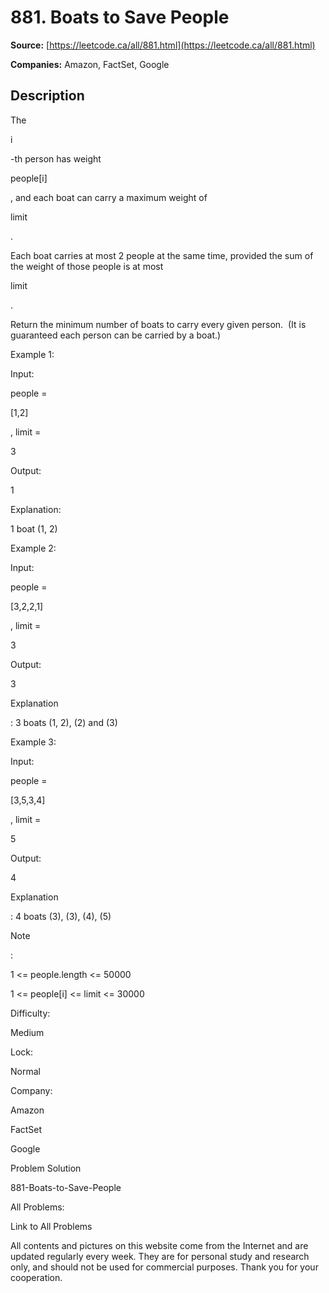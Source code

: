 # 881. Boats to Save People

**Source:** [https://leetcode.ca/all/881.html](https://leetcode.ca/all/881.html)

**Companies:** Amazon, FactSet, Google

## Description

The

i

-th person has weight

people[i]

, and each boat can carry a
        maximum weight of

limit

.

Each boat carries at most 2 people at the same time, provided the sum of the weight of
        those people is at most

limit

.

Return the minimum number of boats to carry every given person.  (It is guaranteed each
        person can be carried by a boat.)

Example 1:

Input:

people =

[1,2]

, limit =

3

Output:

1

Explanation:

1 boat (1, 2)

Example 2:

Input:

people =

[3,2,2,1]

, limit =

3

Output:

3

Explanation

: 3 boats (1, 2), (2) and (3)

Example 3:

Input:

people =

[3,5,3,4]

, limit =

5

Output:

4

Explanation

: 4 boats (3), (3), (4), (5)

Note

:

1 <= people.length <= 50000

1 <= people[i] <= limit <= 30000

Difficulty:

Medium

Lock:

Normal

Company:

Amazon

FactSet

Google

Problem Solution

881-Boats-to-Save-People

All Problems:

Link to All Problems

All contents and pictures on this website come from the Internet and are updated regularly every week. They are for personal study and research only, and should not be used for commercial purposes. Thank you for your cooperation.

